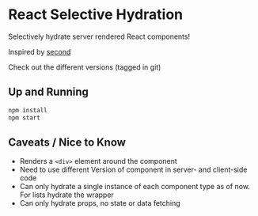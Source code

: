# React Selective Hydration

Selectively hydrate server rendered React components!

Inspired by [second](https://github.com/wildlyinaccurate/second)

Check out the different versions (tagged in git)

## Up and Running

```bash
npm install
npm start
```

## Caveats / Nice to Know

- Renders a `<div>` element around the component
- Need to use different Version of component in server- and client-side code
- Can only hydrate a single instance of each component type as of now. For lists hydrate the wrapper
- Can only hydrate props, no state or data fetching
